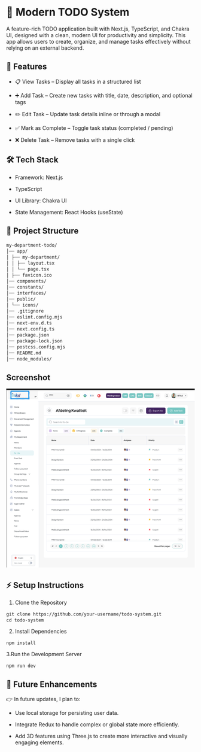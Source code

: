# 📝 Modern TODO System

A feature-rich TODO application built with Next.js, TypeScript, and Chakra UI, designed with a clean, modern UI for productivity and simplicity.
This app allows users to create, organize, and manage tasks effectively without relying on an external backend.

## 🚀 Features

- 📋 View Tasks – Display all tasks in a structured list

- ➕ Add Task – Create new tasks with title, date, description, and optional tags

- ✏️ Edit Task – Update task details inline or through a modal

- ✅ Mark as Complete – Toggle task status (completed / pending)

- ❌ Delete Task – Remove tasks with a single click

## 🛠️ Tech Stack

- Framework: Next.js

- TypeScript

- UI Library: Chakra UI

- State Management: React Hooks (useState)

## 📂 Project Structure

```
my-department-todo/
│── app/
│ ├── my-department/
│ │ ├── layout.tsx
│ │ └── page.tsx
│ ├── favicon.ico
│── components/
│── constants/
│── interfaces/
│── public/
│ └── icons/
│── .gitignore
│── eslint.config.mjs
│── next-env.d.ts
│── next.config.ts
│── package.json
│── package-lock.json
│── postcss.config.mjs
│── README.md
│── node_modules/

```
## Screenshot
<img src="https://github.com/Austine247-droid/Todo-System/blob/master/screenshot11.png?raw=true">  

## ⚡ Setup Instructions

1. Clone the Repository

```
git clone https://github.com/your-username/todo-system.git
cd todo-system

```

2. Install Dependencies

```
npm install
```

3.Run the Development Server

```
npm run dev
```

## 🔮 Future Enhancements

👉 In future updates, I plan to:

- Use local storage for persisting user data.

- Integrate Redux to handle complex or global state more efficiently.

- Add 3D features using Three.js to create more interactive and visually engaging elements.
